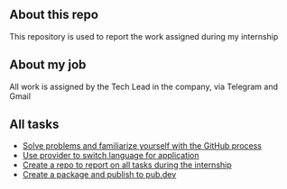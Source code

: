 ## About this repo

<p> This repository is used to report the work assigned during my internship<p>

## About my job

<p> All work is assigned by the Tech Lead in the company, via Telegram and Gmail<p>

## All tasks

- [Solve problems and familiarize yourself with the GitHub process](https://github.com/TranLinh101h/Document/tree/main/Task_1)
- [Use provider to switch language for application](https://github.com/TranLinh101h/Document/tree/main/Task_2)
- [Create a repo to report on all tasks during the internship](https://github.com/TranLinh101h/Intern_report/tree/main/Task_3)
- [Create a package and publish to pub.dev](https://github.com/TranLinh101h/Intern_report/tree/main/Task_4)
